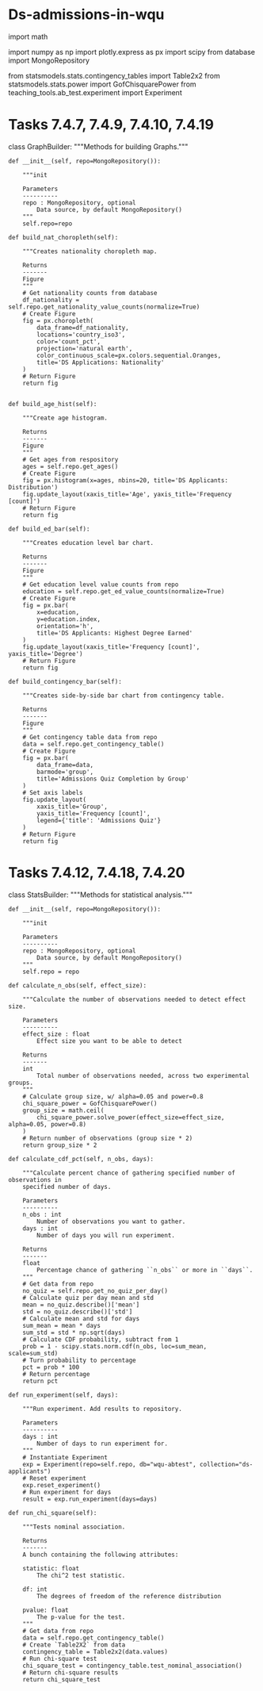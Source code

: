 # Ds-admissions-in-wqu
import math

import numpy as np
import plotly.express as px
import scipy
from database import MongoRepository

from statsmodels.stats.contingency_tables import Table2x2
from statsmodels.stats.power import GofChisquarePower
from teaching_tools.ab_test.experiment import Experiment


# Tasks 7.4.7, 7.4.9, 7.4.10, 7.4.19
class GraphBuilder:
    """Methods for building Graphs."""

    def __init__(self, repo=MongoRepository()):

        """init

        Parameters
        ----------
        repo : MongoRepository, optional
            Data source, by default MongoRepository()
        """
        self.repo=repo

    def build_nat_choropleth(self):

        """Creates nationality choropleth map.

        Returns
        -------
        Figure
        """
        # Get nationality counts from database
        df_nationality = self.repo.get_nationality_value_counts(normalize=True)
        # Create Figure
        fig = px.choropleth(
            data_frame=df_nationality,
            locations='country_iso3',
            color='count_pct',
            projection='natural earth',
            color_continuous_scale=px.colors.sequential.Oranges,
            title='DS Applications: Nationality'
        )
        # Return Figure
        return fig
        

    def build_age_hist(self):

        """Create age histogram.

        Returns
        -------
        Figure
        """
        # Get ages from respository
        ages = self.repo.get_ages()
        # Create Figure
        fig = px.histogram(x=ages, nbins=20, title='DS Applicants: Distribution')
        fig.update_layout(xaxis_title='Age', yaxis_title='Frequency [count]')
        # Return Figure
        return fig

    def build_ed_bar(self):

        """Creates education level bar chart.

        Returns
        -------
        Figure
        """
        # Get education level value counts from repo
        education = self.repo.get_ed_value_counts(normalize=True)
        # Create Figure
        fig = px.bar(
            x=education,
            y=education.index,
            orientation='h',
            title='DS Applicants: Highest Degree Earned'
        )
        fig.update_layout(xaxis_title='Frequency [count]', yaxis_title='Degree')
        # Return Figure
        return fig

    def build_contingency_bar(self):

        """Creates side-by-side bar chart from contingency table.

        Returns
        -------
        Figure
        """
        # Get contingency table data from repo
        data = self.repo.get_contingency_table()
        # Create Figure
        fig = px.bar(
            data_frame=data,
            barmode='group',
            title='Admissions Quiz Completion by Group'
        )
        # Set axis labels
        fig.update_layout(
            xaxis_title='Group',
            yaxis_title='Frequency [count]',
            legend={'title': 'Admissions Quiz'}
        )
        # Return Figure
        return fig


# Tasks 7.4.12, 7.4.18, 7.4.20
class StatsBuilder:
    """Methods for statistical analysis."""

    def __init__(self, repo=MongoRepository()):

        """init

        Parameters
        ----------
        repo : MongoRepository, optional
            Data source, by default MongoRepository()
        """
        self.repo = repo

    def calculate_n_obs(self, effect_size):

        """Calculate the number of observations needed to detect effect size.

        Parameters
        ----------
        effect_size : float
            Effect size you want to be able to detect

        Returns
        -------
        int
            Total number of observations needed, across two experimental groups.
        """
        # Calculate group size, w/ alpha=0.05 and power=0.8
        chi_square_power = GofChisquarePower()
        group_size = math.ceil(
            chi_square_power.solve_power(effect_size=effect_size, alpha=0.05, power=0.8)
        )
        # Return number of observations (group size * 2)
        return group_size * 2

    def calculate_cdf_pct(self, n_obs, days):

        """Calculate percent chance of gathering specified number of observations in
        specified number of days.

        Parameters
        ----------
        n_obs : int
            Number of observations you want to gather.
        days : int
            Number of days you will run experiment.

        Returns
        -------
        float
            Percentage chance of gathering ``n_obs`` or more in ``days``.
        """
        # Get data from repo
        no_quiz = self.repo.get_no_quiz_per_day()
        # Calculate quiz per day mean and std
        mean = no_quiz.describe()['mean']
        std = no_quiz.describe()['std']
        # Calculate mean and std for days
        sum_mean = mean * days
        sum_std = std * np.sqrt(days)
        # Calculate CDF probability, subtract from 1
        prob = 1 - scipy.stats.norm.cdf(n_obs, loc=sum_mean, scale=sum_std)
        # Turn probability to percentage
        pct = prob * 100
        # Return percentage
        return pct

    def run_experiment(self, days):

        """Run experiment. Add results to repository.

        Parameters
        ----------
        days : int
            Number of days to run experiment for.
        """
        # Instantiate Experiment
        exp = Experiment(repo=self.repo, db="wqu-abtest", collection="ds-applicants")
        # Reset experiment
        exp.reset_experiment()
        # Run experiment for days
        result = exp.run_experiment(days=days)
       
    def run_chi_square(self):

        """Tests nominal association.

        Returns
        -------
        A bunch containing the following attributes:

        statistic: float
            The chi^2 test statistic.

        df: int
            The degrees of freedom of the reference distribution

        pvalue: float
            The p-value for the test.
        """
        # Get data from repo
        data = self.repo.get_contingency_table()
        # Create `Table2X2` from data
        contingency_table = Table2x2(data.values)
        # Run chi-square test
        chi_square_test = contingency_table.test_nominal_association()
        # Return chi-square results
        return chi_square_test
